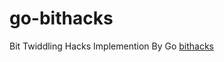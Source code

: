 # go-bithacks
Bit Twiddling Hacks Implemention By Go
[bithacks](https://graphics.stanford.edu/~seander/bithacks.html#)

